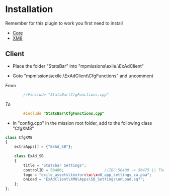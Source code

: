 # Installation

Remember for this plugin to work you first need to install  
* [Core](https://github.com/Bjanski/ExAd/blob/master/docs/core/installation.md)
* [XM8](https://github.com/Bjanski/ExAd/blob/master/docs/xm8/installation.md)
  
## Client

* Place the folder "StatsBar" into "mpmissions\exile.<MAP>\ExAdClient\"  

* Goto "mpmissions\exile.<MAP>\ExAdClient\CfgFunctions" and uncomment  

_From_  
```cpp  
        //#include "StatsBar\CfgFunctions.cpp"	 
```  
_To_  
```cpp  
        #include "StatsBar\CfgFunctions.cpp"	
```  

* In "config.cpp" in the mission root folder, add to the following class "CfgXM8"
```js
class CfgXM8
{
	extraApps[] = {"ExAd_SB"};
	
	class ExAd_SB
	{
		title = "Statsbar Settings";
		controlID = 50400;					//IDC:50400 -> 50475 || These need to be unique and out of range from each other
		logo = "exile_assets\texture\ui\xm8_app_settings_ca.paa";
		onLoad = "ExAdClient\XM8\Apps\SB_Settings\onLoad.sqf";
	};
};  
```  
